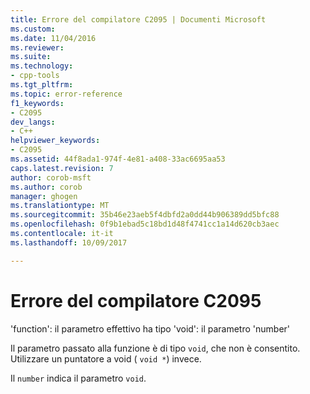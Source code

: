 ```yaml
---
title: Errore del compilatore C2095 | Documenti Microsoft
ms.custom: 
ms.date: 11/04/2016
ms.reviewer: 
ms.suite: 
ms.technology:
- cpp-tools
ms.tgt_pltfrm: 
ms.topic: error-reference
f1_keywords:
- C2095
dev_langs:
- C++
helpviewer_keywords:
- C2095
ms.assetid: 44f8ada1-974f-4e81-a408-33ac6695aa53
caps.latest.revision: 7
author: corob-msft
ms.author: corob
manager: ghogen
ms.translationtype: MT
ms.sourcegitcommit: 35b46e23aeb5f4dbfd2a0dd44b906389dd5bfc88
ms.openlocfilehash: 0f9b1ebad5c18bd1d48f4741cc1a14d620cb3aec
ms.contentlocale: it-it
ms.lasthandoff: 10/09/2017

---
```

# <a name="compiler-error-c2095"></a>Errore del compilatore C2095
'function': il parametro effettivo ha tipo 'void': il parametro 'number'  
  
 Il parametro passato alla funzione è di tipo `void`, che non è consentito. Utilizzare un puntatore a void ( `void *`) invece.  
  
 Il `number` indica il parametro `void`.
